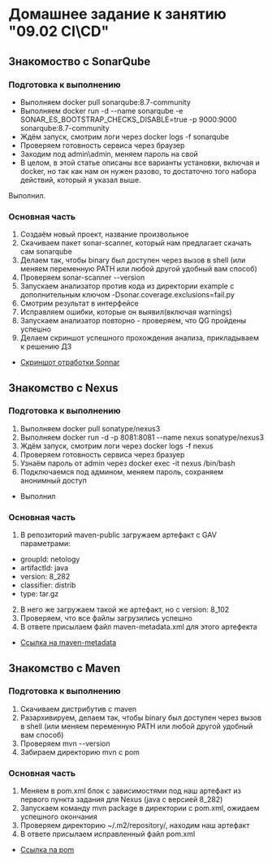 # Домашнее задание к занятию "09.02 CI\CD"
## Знакомоство с SonarQube
### Подготовка к выполнению
* Выполняем docker pull sonarqube:8.7-community
* Выполняем docker run -d --name sonarqube -e SONAR_ES_BOOTSTRAP_CHECKS_DISABLE=true -p 9000:9000 sonarqube:8.7-community
* Ждём запуск, смотрим логи через docker logs -f sonarqube
* Проверяем готовность сервиса через браузер
* Заходим под admin\admin, меняем пароль на свой
* В целом, в этой статье описаны все варианты установки, включая и docker, но так как нам он нужен разово, то достаточно того набора действий, который я указал выше.

Выполнил.

### Основная часть
1. Создаём новый проект, название произвольное
2. Скачиваем пакет sonar-scanner, который нам предлагает скачать сам sonarqube
3. Делаем так, чтобы binary был доступен через вызов в shell (или меняем переменную PATH или любой другой удобный вам способ)
4. Проверяем sonar-scanner --version
5. Запускаем анализатор против кода из директории example с дополнительным ключом -Dsonar.coverage.exclusions=fail.py
6. Смотрим результат в интерфейсе
7. Исправляем ошибки, которые он выявил(включая warnings)
8. Запускаем анализатор повторно - проверяем, что QG пройдены успешно
9. Делаем скриншот успешного прохождения анализа, прикладываем к решению ДЗ

* [Скриншот отработки Sonnar](9_3_sonnar_scaner.png)

## Знакомство с Nexus
### Подготовка к выполнению
1. Выполняем docker pull sonatype/nexus3
2. Выполняем docker run -d -p 8081:8081 --name nexus sonatype/nexus3
3. Ждём запуск, смотрим логи через docker logs -f nexus
4. Проверяем готовность сервиса через бразуер
5. Узнаём пароль от admin через docker exec -it nexus /bin/bash
6. Подключаемся под админом, меняем пароль, сохраняем анонимный доступ

* Выполнил

### Основная часть
1. В репозиторий maven-public загружаем артефакт с GAV параметрами:
* groupId: netology
* artifactId: java
* version: 8_282
* classifier: distrib
* type: tar.gz
2. В него же загружаем такой же артефакт, но с version: 8_102
3. Проверяем, что все файлы загрузились успешно
4. В ответе присылаем файл maven-metadata.xml для этого артефекта

* [Ссылка на maven-metadata](Workflow/maven-metadata.xml)

## Знакомство с Maven
### Подготовка к выполнению
1. Скачиваем дистрибутив с maven
2. Разархивируем, делаем так, чтобы binary был доступен через вызов в shell (или меняем переменную PATH или любой другой удобный вам способ)
3. Проверяем mvn --version
4. Забираем директорию mvn с pom
### Основная часть
1. Меняем в pom.xml блок с зависимостями под наш артефакт из первого пункта задания для Nexus (java с версией 8_282)
2. Запускаем команду mvn package в директории с pom.xml, ожидаем успешного окончания
3. Проверяем директорию ~/.m2/repository/, находим наш артефакт
4. В ответе присылаем исправленный файл pom.xml

* [Ссылка na pom](9.3/mvn/pom.xml)